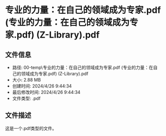 ﻿# 专业的力量：在自己的领域成为专家.pdf (专业的力量：在自己的领域成为专家.pdf) (Z-Library).pdf

## 文件信息
- 路径: 00-temp\专业的力量：在自己的领域成为专家.pdf (专业的力量：在自己的领域成为专家.pdf) (Z-Library).pdf
- 大小: 2.88 MB
- 创建时间: 2024/4/26 9:44:34
- 最后修改时间: 2024/4/26 9:44:34
- 文件类型: .pdf

## 文件描述
这是一个.pdf类型的文件。

